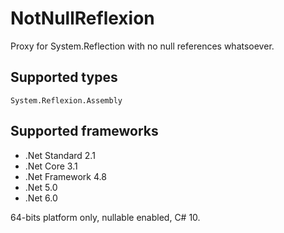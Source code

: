 # NotNullReflexion

Proxy for System.Reflection with no null references whatsoever.

## Supported types

`System.Reflexion.Assembly`

## Supported frameworks

+ .Net Standard 2.1
+ .Net Core 3.1
+ .Net Framework 4.8
+ .Net 5.0
+ .Net 6.0

64-bits platform only, nullable enabled, C# 10.



